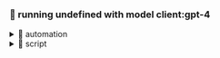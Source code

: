 ### 🧠 running undefined with model client:gpt-4



<details class="genaiscript">
<summary>
🤖 automation
</summary>

Use the command line interface [run](https://microsoft.github.io/genaiscript/reference/cli/run/) to automate this task:

```bash
npx --yes genaiscript@^1.71.2 run undefined --apply-edits --model client:gpt-4
```


-   You will need to install [Node.js LTS](https://docs.npmjs.com/downloading-and-installing-node-js-and-npm).
-   The cli uses the same secrets in the `.env` file.

</details>



<details class="genaiscript">
<summary>
💾 script
</summary>



<details class="genaiscript">
<summary>
🏡 env
</summary>


</details>



<details class="genaiscript">
<summary>
🧬 prompt
</summary>



<details class="genaiscript">
<summary>
📓 script source
</summary>


</details>


</details>


</details>

